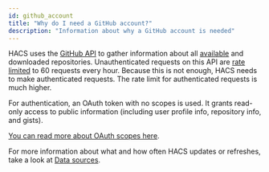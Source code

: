 ```yaml
---
id: github_account
title: "Why do I need a GitHub account?"
description: "Information about why a GitHub account is needed"
---
```


HACS uses the [GitHub API](https://docs.github.com/en/rest) to gather information about all [available](https://github.com/hacs/default) and downloaded repositories. Unauthenticated requests on this API are [rate limited](https:/docs.github.com/en/rest/overview/resources-in-the-rest-api#rate-limiting) to 60 requests every hour. Because this is not enough, HACS needs to make authenticated requests. The rate limit for authenticated requests is much higher.

For authentication, an OAuth token with no scopes is used. It grants read-only access to public information (including user profile info, repository info, and gists).

[You can read more about OAuth scopes here](https://docs.github.com/en/developers/apps/building-oauth-apps/scopes-for-oauth-apps).

For more information about what and how often HACS updates or refreshes, take a look at [Data sources](/docs/faq/data_sources.md).
